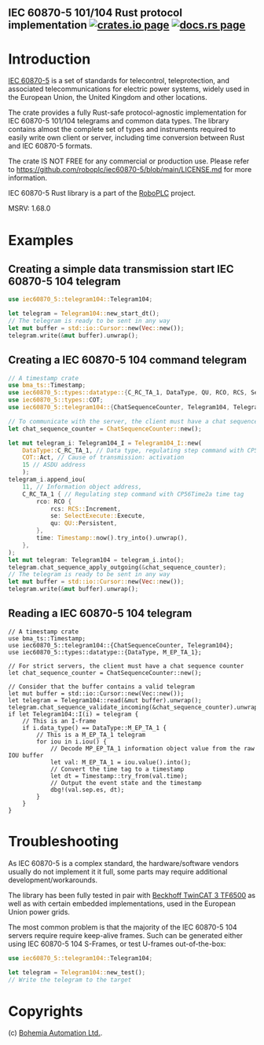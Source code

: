 <h2>
  IEC 60870-5 101/104 Rust protocol implementation
  <a href="https://crates.io/crates/iec60870-5"><img alt="crates.io page" src="https://img.shields.io/crates/v/iec60870-5.svg"></img></a>
  <a href="https://docs.rs/iec60870-5"><img alt="docs.rs page" src="https://docs.rs/roboplc-io-ads/badge.svg"></img></a>
</h2>

# Introduction

[IEC 60870-5](https://en.wikipedia.org/wiki/IEC_60870-5) is a set of standards
for telecontrol, teleprotection, and associated telecommunications for electric
power systems, widely used in the European Union, the United Kingdom and other
locations.

The crate provides a fully Rust-safe protocol-agnostic implementation for IEC
60870-5 101/104 telegrams and common data types. The library contains almost
the complete set of types and instruments required to easily write own client
or server, including time conversion between Rust and IEC 60870-5 formats.

The crate IS NOT FREE for any commercial or production use. Please refer to
<https://github.com/roboplc/iec60870-5/blob/main/LICENSE.md> for more
information.

IEC 60870-5 Rust library is a part of the [RoboPLC](https://roboplc.com)
project.

MSRV: 1.68.0

# Examples

## Creating a simple data transmission start IEC 60870-5 104 telegram

```rust
use iec60870_5::telegram104::Telegram104;

let telegram = Telegram104::new_start_dt();
// The telegram is ready to be sent in any way
let mut buffer = std::io::Cursor::new(Vec::new());
telegram.write(&mut buffer).unwrap();
```

## Creating a IEC 60870-5 104 command telegram

```rust
// A timestamp crate
use bma_ts::Timestamp;
use iec60870_5::types::datatype::{C_RC_TA_1, DataType, QU, RCO, RCS, SelectExecute};
use iec60870_5::types::COT;
use iec60870_5::telegram104::{ChatSequenceCounter, Telegram104, Telegram104_I};

// To communicate with the server, the client must have a chat sequence counter
let chat_sequence_counter = ChatSequenceCounter::new();

let mut telegram_i: Telegram104_I = Telegram104_I::new(
    DataType::C_RC_TA_1, // Data type, regulating step command with CP56Time2a time tag
    COT::Act, // Cause of transmission: activation
    15 // ASDU address
    );
telegram_i.append_iou(
    11, // Information object address,
    C_RC_TA_1 { // Regulating step command with CP56Time2a time tag
        rco: RCO {
            rcs: RCS::Increment,
            se: SelectExecute::Execute,
            qu: QU::Persistent,
        },
        time: Timestamp::now().try_into().unwrap(),
    },
);
let mut telegram: Telegram104 = telegram_i.into();
telegram.chat_sequence_apply_outgoing(&chat_sequence_counter);
// The telegram is ready to be sent in any way
let mut buffer = std::io::Cursor::new(Vec::new());
telegram.write(&mut buffer).unwrap();
```

## Reading a IEC 60870-5 104 telegram

```rust,no_run
// A timestamp crate
use bma_ts::Timestamp;
use iec60870_5::telegram104::{ChatSequenceCounter, Telegram104};
use iec60870_5::types::datatype::{DataType, M_EP_TA_1};

// For strict servers, the client must have a chat sequence counter
let chat_sequence_counter = ChatSequenceCounter::new();

// Consider that the buffer contains a valid telegram
let mut buffer = std::io::Cursor::new(Vec::new());
let telegram = Telegram104::read(&mut buffer).unwrap();
telegram.chat_sequence_validate_incoming(&chat_sequence_counter).unwrap();
if let Telegram104::I(i) = telegram {
    // This is an I-frame
    if i.data_type() == DataType::M_EP_TA_1 {
        // This is a M_EP_TA_1 telegram
        for iou in i.iou() {
            // Decode MP_EP_TA_1 information object value from the raw IOU buffer
            let val: M_EP_TA_1 = iou.value().into();
            // Convert the time tag to a timestamp
            let dt = Timestamp::try_from(val.time);
            // Output the event state and the timestamp
            dbg!(val.sep.es, dt);
        }
    }
}
```

# Troubleshooting

As IEC 60870-5 is a complex standard, the hardware/software vendors usually do
not implement it it full, some parts may require additional
development/workarounds.

The library has been fully tested in pair with [Beckhoff TwinCAT 3
TF6500](https://www.beckhoff.com/en-en/products/automation/twincat/tfxxxx-twincat-3-functions/tf6xxx-connectivity/tf6500.html)
as well as with certain embedded implementations, used in the European Union
power grids.

The most common problem is that the majority of the IEC 60870-5 104 servers
require require keep-alive frames. Such can be generated either using IEC
60870-5 104 S-Frames, or test U-frames out-of-the-box:

```rust
use iec60870_5::telegram104::Telegram104;

let telegram = Telegram104::new_test();
// Write the telegram to the target
```

# Copyrights

(c) [Bohemia Automation Ltd.](https://www.bohemia-automation.com).
